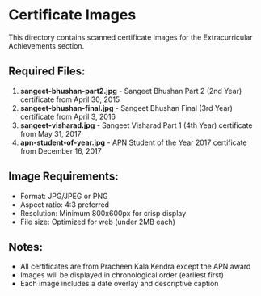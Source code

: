 # Certificate Images

This directory contains scanned certificate images for the Extracurricular Achievements section.

## Required Files:

1. **sangeet-bhushan-part2.jpg** - Sangeet Bhushan Part 2 (2nd Year) certificate from April 30, 2015
2. **sangeet-bhushan-final.jpg** - Sangeet Bhushan Final (3rd Year) certificate from April 3, 2016  
3. **sangeet-visharad.jpg** - Sangeet Visharad Part 1 (4th Year) certificate from May 31, 2017
4. **apn-student-of-year.jpg** - APN Student of the Year 2017 certificate from December 16, 2017

## Image Requirements:
- Format: JPG/JPEG or PNG
- Aspect ratio: 4:3 preferred
- Resolution: Minimum 800x600px for crisp display
- File size: Optimized for web (under 2MB each)

## Notes:
- All certificates are from Pracheen Kala Kendra except the APN award
- Images will be displayed in chronological order (earliest first)
- Each image includes a date overlay and descriptive caption
